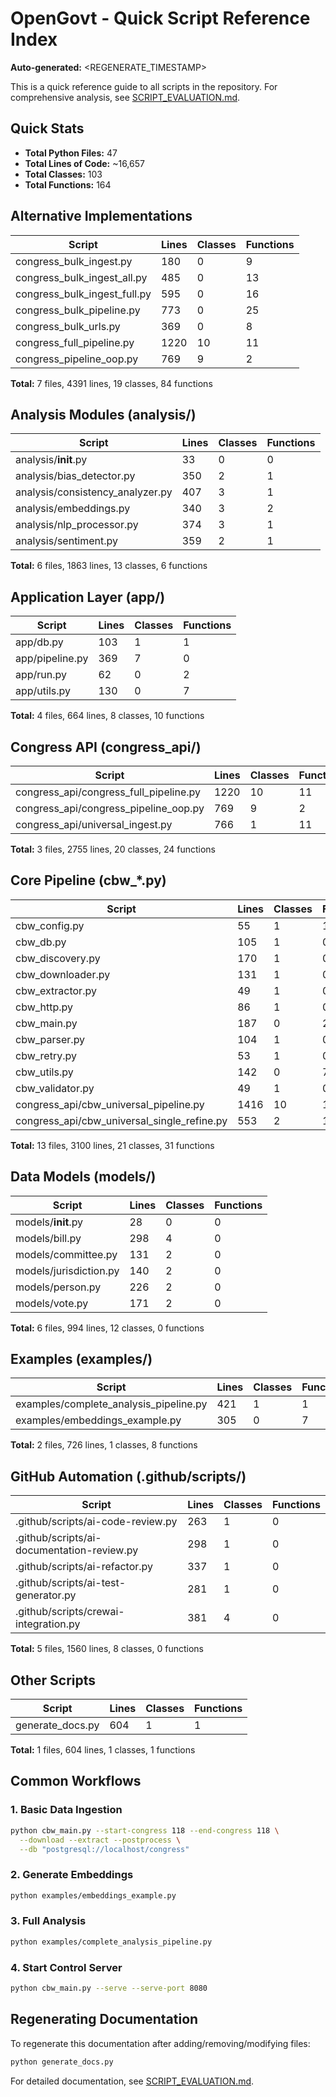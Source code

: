 # OpenGovt - Quick Script Reference Index

**Auto-generated:** <REGENERATE_TIMESTAMP>

This is a quick reference guide to all scripts in the repository. 
For comprehensive analysis, see [SCRIPT_EVALUATION.md](SCRIPT_EVALUATION.md).

## Quick Stats

- **Total Python Files:** 47
- **Total Lines of Code:** ~16,657
- **Total Classes:** 103
- **Total Functions:** 164

## Alternative Implementations

| Script | Lines | Classes | Functions |
|--------|-------|---------|-----------|
| congress_bulk_ingest.py | 180 | 0 | 9 |
| congress_bulk_ingest_all.py | 485 | 0 | 13 |
| congress_bulk_ingest_full.py | 595 | 0 | 16 |
| congress_bulk_pipeline.py | 773 | 0 | 25 |
| congress_bulk_urls.py | 369 | 0 | 8 |
| congress_full_pipeline.py | 1220 | 10 | 11 |
| congress_pipeline_oop.py | 769 | 9 | 2 |

**Total:** 7 files, 4391 lines, 19 classes, 84 functions

## Analysis Modules (analysis/)

| Script | Lines | Classes | Functions |
|--------|-------|---------|-----------|
| analysis/__init__.py | 33 | 0 | 0 |
| analysis/bias_detector.py | 350 | 2 | 1 |
| analysis/consistency_analyzer.py | 407 | 3 | 1 |
| analysis/embeddings.py | 340 | 3 | 2 |
| analysis/nlp_processor.py | 374 | 3 | 1 |
| analysis/sentiment.py | 359 | 2 | 1 |

**Total:** 6 files, 1863 lines, 13 classes, 6 functions

## Application Layer (app/)

| Script | Lines | Classes | Functions |
|--------|-------|---------|-----------|
| app/db.py | 103 | 1 | 1 |
| app/pipeline.py | 369 | 7 | 0 |
| app/run.py | 62 | 0 | 2 |
| app/utils.py | 130 | 0 | 7 |

**Total:** 4 files, 664 lines, 8 classes, 10 functions

## Congress API (congress_api/)

| Script | Lines | Classes | Functions |
|--------|-------|---------|-----------|
| congress_api/congress_full_pipeline.py | 1220 | 10 | 11 |
| congress_api/congress_pipeline_oop.py | 769 | 9 | 2 |
| congress_api/universal_ingest.py | 766 | 1 | 11 |

**Total:** 3 files, 2755 lines, 20 classes, 24 functions

## Core Pipeline (cbw_*.py)

| Script | Lines | Classes | Functions |
|--------|-------|---------|-----------|
| cbw_config.py | 55 | 1 | 1 |
| cbw_db.py | 105 | 1 | 0 |
| cbw_discovery.py | 170 | 1 | 0 |
| cbw_downloader.py | 131 | 1 | 0 |
| cbw_extractor.py | 49 | 1 | 0 |
| cbw_http.py | 86 | 1 | 0 |
| cbw_main.py | 187 | 0 | 2 |
| cbw_parser.py | 104 | 1 | 0 |
| cbw_retry.py | 53 | 1 | 0 |
| cbw_utils.py | 142 | 0 | 7 |
| cbw_validator.py | 49 | 1 | 0 |
| congress_api/cbw_universal_pipeline.py | 1416 | 10 | 10 |
| congress_api/cbw_universal_single_refine.py | 553 | 2 | 11 |

**Total:** 13 files, 3100 lines, 21 classes, 31 functions

## Data Models (models/)

| Script | Lines | Classes | Functions |
|--------|-------|---------|-----------|
| models/__init__.py | 28 | 0 | 0 |
| models/bill.py | 298 | 4 | 0 |
| models/committee.py | 131 | 2 | 0 |
| models/jurisdiction.py | 140 | 2 | 0 |
| models/person.py | 226 | 2 | 0 |
| models/vote.py | 171 | 2 | 0 |

**Total:** 6 files, 994 lines, 12 classes, 0 functions

## Examples (examples/)

| Script | Lines | Classes | Functions |
|--------|-------|---------|-----------|
| examples/complete_analysis_pipeline.py | 421 | 1 | 1 |
| examples/embeddings_example.py | 305 | 0 | 7 |

**Total:** 2 files, 726 lines, 1 classes, 8 functions

## GitHub Automation (.github/scripts/)

| Script | Lines | Classes | Functions |
|--------|-------|---------|-----------|
| .github/scripts/ai-code-review.py | 263 | 1 | 0 |
| .github/scripts/ai-documentation-review.py | 298 | 1 | 0 |
| .github/scripts/ai-refactor.py | 337 | 1 | 0 |
| .github/scripts/ai-test-generator.py | 281 | 1 | 0 |
| .github/scripts/crewai-integration.py | 381 | 4 | 0 |

**Total:** 5 files, 1560 lines, 8 classes, 0 functions

## Other Scripts

| Script | Lines | Classes | Functions |
|--------|-------|---------|-----------|
| generate_docs.py | 604 | 1 | 1 |

**Total:** 1 files, 604 lines, 1 classes, 1 functions

## Common Workflows

### 1. Basic Data Ingestion
```bash
python cbw_main.py --start-congress 118 --end-congress 118 \
  --download --extract --postprocess \
  --db "postgresql://localhost/congress"
```

### 2. Generate Embeddings
```bash
python examples/embeddings_example.py
```

### 3. Full Analysis
```bash
python examples/complete_analysis_pipeline.py
```

### 4. Start Control Server
```bash
python cbw_main.py --serve --serve-port 8080
```

## Regenerating Documentation

To regenerate this documentation after adding/removing/modifying files:

```bash
python generate_docs.py
```

For detailed documentation, see [SCRIPT_EVALUATION.md](SCRIPT_EVALUATION.md).